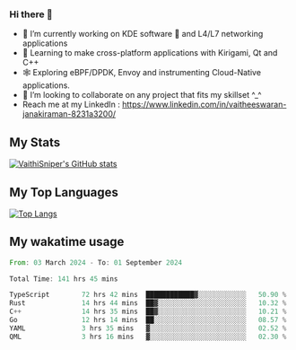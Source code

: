 ### Hi there 👋

- 🔭 I’m currently working on KDE software 💓 and L4/L7 networking applications 
- 📖 Learning to make cross-platform applications with Kirigami, Qt and C++
- 🕸️ Exploring eBPF/DPDK, Envoy and instrumenting Cloud-Native applications. 
- 👯 I’m looking to collaborate on any project that fits my skillset ^_^
- Reach me at my LinkedIn : https://www.linkedin.com/in/vaitheeswaran-janakiraman-8231a3200/

## My Stats
[![VaithiSniper's GitHub stats](https://github-readme-stats.vercel.app/api?username=VaithiSniper&hide=stars&theme=radical)](https://github.com/anuraghazra/github-readme-stats)

## My Top Languages

[![Top Langs](https://github-readme-stats.vercel.app/api/top-langs/?username=VaithiSniper&layout=compact)](https://github.com/anuraghazra/github-readme-stats)

## My wakatime usage

<!--START_SECTION:waka-->

```rust
From: 03 March 2024 - To: 01 September 2024

Total Time: 141 hrs 45 mins

TypeScript        72 hrs 42 mins  ████████████▓░░░░░░░░░░░░   50.90 %
Rust              14 hrs 44 mins  ██▓░░░░░░░░░░░░░░░░░░░░░░   10.32 %
C++               14 hrs 35 mins  ██▓░░░░░░░░░░░░░░░░░░░░░░   10.21 %
Go                12 hrs 14 mins  ██░░░░░░░░░░░░░░░░░░░░░░░   08.57 %
YAML              3 hrs 35 mins   ▓░░░░░░░░░░░░░░░░░░░░░░░░   02.52 %
QML               3 hrs 16 mins   ▓░░░░░░░░░░░░░░░░░░░░░░░░   02.30 %
```

<!--END_SECTION:waka-->

